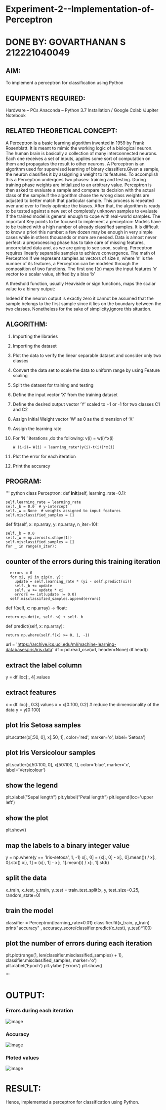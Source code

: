 # Experiment-2--Implementation-of-Perceptron            
# DONE BY: GOVARTHANAN S   212221040049
## AIM:

To implement a perceptron for classification using Python

## EQUIPMENTS REQUIRED:
Hardware – PCs
Anaconda – Python 3.7 Installation / Google Colab /Jupiter Notebook

## RELATED THEORETICAL CONCEPT:
A Perceptron is a basic learning algorithm invented in 1959 by Frank Rosenblatt. It is meant to mimic the working logic of a biological neuron. The human brain is basically a collection of many interconnected neurons. Each one receives a set of inputs, applies some sort of computation on them and propagates the result to other neurons.
A Perceptron is an algorithm used for supervised learning of binary classifiers.Given a sample, the neuron classifies it by assigning a weight to its features. To accomplish this a Perceptron undergoes two phases: training and testing. During training phase weights are initialized to an arbitrary value. Perceptron is then asked to evaluate a sample and compare its decision with the actual class of the sample.If the algorithm chose the wrong class weights are adjusted to better match that particular sample. This process is repeated over and over to finely optimize the biases. After that, the algorithm is ready to be tested against a new set of completely unknown samples to evaluate if the trained model is general enough to cope with real-world samples.
The important Key points to be focused to implement a perceptron:
Models have to be trained with a high number of already classified samples. It is difficult to know a priori this number: a few dozen may be enough in very simple cases while in others thousands or more are needed.
Data is almost never perfect: a preprocessing phase has to take care of missing features, uncorrelated data and, as we are going to see soon, scaling.
Perceptron requires linearly separable samples to achieve convergence.
The math of Perceptron
If we represent samples as vectors of size n, where ‘n’ is the number of its features, a Perceptron can be modeled through the composition of two functions. The first one 
f(x) maps the input features  ‘x’  vector to a scalar value, shifted by a bias ‘b’

A threshold function, usually Heaviside or sign functions, maps the scalar value to a binary output:

Indeed if the neuron output is exactly zero it cannot be assumed that the sample belongs to the first sample since it lies on the boundary between the two classes. Nonetheless for the sake of simplicity,ignore this situation.


## ALGORITHM:
1. Importing the libraries
2. Importing the dataset
3. Plot the data to verify the linear separable dataset and consider only two classes
4. Convert the data set to scale the data to uniform range by using Feature scaling
5. Split the dataset for training and testing
6. Define the input vector ‘X’ from the training dataset
7. Define the desired output vector ‘Y’ scaled to +1 or -1 for two classes C1 and C2
8. Assign Initial Weight vector ‘W’ as 0 as the dimension of ‘X’
9. Assign the learning rate
10. For ‘N ‘ iterations ,do the following:
        v(i) = w(i)*x(i)
         
        W (i+i)= W(i) + learning_rate*(y(i)-t(i))*x(i)
11. Plot the error for each iteration 
12. Print the accuracy


 ## PROGRAM:
''' python
class Perceptron:
  def __init__(self, learning_rate=0.1):

    self.learning_rate = learning_rate
    self._b = 0.0  # y-intercept
    self._w = None  # weights assigned to input features
    self.misclassified_samples = []
  def fit(self, x: np.array, y: np.array, n_iter=10):

    self._b = 0.0
    self._w = np.zeros(x.shape[1])
    self.misclassified_samples = []
    for _ in range(n_iter):
  ## counter of the errors during this training iteration
      errors = 0
      for xi, yi in zip(x, y):
        update = self.learning_rate * (yi - self.predict(xi))
        self._b += update
        self._w += update * xi
        errors += int(update != 0.0)
      self.misclassified_samples.append(errors)
  def f(self, x: np.array) -> float:

    return np.dot(x, self._w) + self._b
  def predict(self, x: np.array):

    return np.where(self.f(x) >= 0, 1, -1)

url = 'https://archive.ics.uci.edu/ml/machine-learning-databases/iris/iris.data'
df = pd.read_csv(url, header=None)
df.head()
## extract the label column
y = df.iloc[:, 4].values
## extract features
x = df.iloc[:, 0:3].values
x = x[0:100, 0:2]  # reduce the dimensionality of the data
y = y[0:100]
## plot Iris Setosa samples
plt.scatter(x[:50, 0], x[:50, 1], color='red', marker='o', label='Setosa')
## plot Iris Versicolour samples
plt.scatter(x[50:100, 0], x[50:100, 1], color='blue', marker='x',
            label='Versicolour')
## show the legend
plt.xlabel("Sepal length")
plt.ylabel("Petal length")
plt.legend(loc='upper left')
## show the plot
plt.show()
## map the labels to a binary integer value
y = np.where(y == 'Iris-setosa', 1, -1)
x[:, 0] = (x[:, 0] - x[:, 0].mean()) / x[:, 0].std()
x[:, 1] = (x[:, 1] - x[:, 1].mean()) / x[:, 1].std()

## split the data
x_train, x_test, y_train, y_test = train_test_split(x, y, test_size=0.25, random_state=0)
                                                  
## train the model
classifier = Perceptron(learning_rate=0.01)
classifier.fit(x_train, y_train)
print("accuracy" , accuracy_score(classifier.predict(x_test), y_test)*100)
## plot the number of errors during each iteration
plt.plot(range(1, len(classifier.misclassified_samples) + 1), classifier.misclassified_samples, marker='o')        
plt.xlabel('Epoch')
plt.ylabel('Errors')
plt.show()

'''

# OUTPUT:
### Errors during each iteration
![image](o3.jpg)
### Accuracy
![image](o2.jpg)
### Ploted values
![image](o1.jpg)

# RESULT:
Hence, implemented a perceptron for classification using Python.
